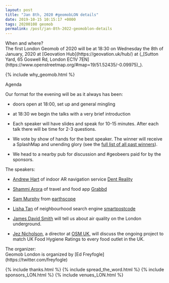 ```yaml
--- 
layout: post
title: "Jan 8th, 2020 #geomobLON details"
date: 2019-10-15 10:15:17 +0000
tags: 20200108 geomob
permalink: /post/jan-8th-2022-geomoblon-details
---
```


<div class="heading">When and where?</div>
The first London Geomob of 2020 will be at
<span class="b">18:30 on Wednesday the 8th of January, 2020 </span>
at [Geovation Hub](https://geovation.uk/hub/) at (_[Sutton Yard, 65 Goswell Rd, London EC1V 7EN](https://www.openstreetmap.org/#map=19/51.52435/-0.09975)_).

{% include why_geomob.html %}

<div class="heading">Agenda</div>

Our format for the evening will be as it always has been:

* doors open at 18:00, set up and general mingling

* at 18:30 we begin the talks with a very brief introduction

* Each speaker will have slides and speak for 10-15 minutes.
After each talk there will be time for 2-3 questions.

* We vote by show of hands for the best speaker. The winner will receive a SplashMap and unending glory (see the [full list of all past winners](http://geomobldn.org/past-speakers)). 

* We head to a nearby pub for discussion and #geobeers paid for by the
sponsors. 

<div class="heading">The speakers:</div>

* [Andrew Hart](https://twitter.com/AndrewProjDent) of indoor AR navigation service [Dent Reality](https://www.dentreality.com)

* [Shammi Arora](https://twitter.com/sarora211) of travel and food app [Grabbd](https://apps.apple.com/us/app/grabbd-social-foodie-travel/id1060585858?mt=8)

* [Sam Murphy](https://twitter.com/samsammurphy) from [earthscope](https://earthscope.app/)

* [Lisha Tan](https://twitter.com/lisha_tan_uk) of neighbourhood search engine
[smartpostcode](https://www.smartpostcode.co.uk/)

* [James David Smith](https://twitter.com/TheRealJimShady) will tell us about air quality on the London underground.

* [Jez Nicholson](https://twitter.com/jnicho02), a director at [OSM UK](https://osmuk.org/), will discuss the ongoing project to match UK Food Hygiene Ratings to every food outlet in the UK. 

<div class="heading">The organizer:</div>
Geomob London is organized by [Ed Freyfogle](https://twitter.com/freyfogle)

{% include thanks.html %}
{% include spread_the_word.html %}
{% include sponsors_LON.html %}
{% include venues_LON.html %}
